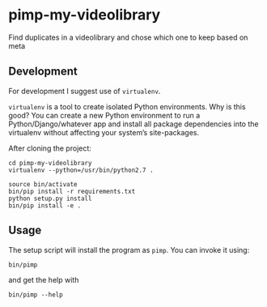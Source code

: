 # pimp-my-videolibrary
Find duplicates in a videolibrary and chose which one to keep based on meta

## Development

For development I suggest use of `virtualenv`.

`virtualenv` is a tool to create isolated Python environments. Why is this good?
You can create a new Python environment to run a Python/Django/whatever app and
install all package dependencies into the virtualenv without affecting your
system’s site-packages.

After cloning the project:

    cd pimp-my-videolibrary
    virtualenv --python=/usr/bin/python2.7 .

    source bin/activate
    bin/pip install -r requirements.txt
    python setup.py install
    bin/pip install -e .

## Usage

The setup script will install the program as `pimp`. You can invoke it using:

    bin/pimp

and get the help with

    bin/pimp --help
